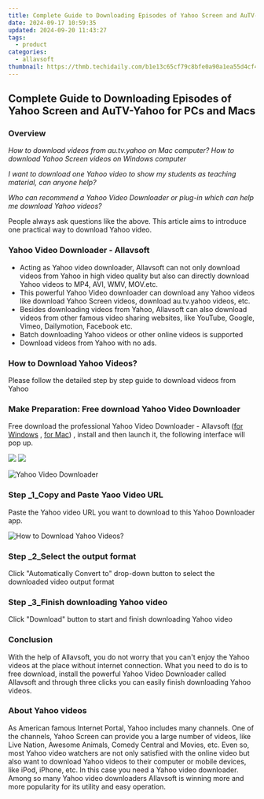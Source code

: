 ```yaml
---
title: Complete Guide to Downloading Episodes of Yahoo Screen and AuTV-Yahoo for PCs and Macs
date: 2024-09-17 10:59:35
updated: 2024-09-20 11:43:27
tags:
  - product
categories:
  - allavsoft
thumbnail: https://thmb.techidaily.com/b1e13c65cf79c8bfe0a90a1ea55d4cf4b25b6f465fd497be9c6686a8f2877ff5.jpg
---
```


## Complete Guide to Downloading Episodes of Yahoo Screen and AuTV-Yahoo for PCs and Macs

### Overview

_How to download videos from au.tv.yahoo on Mac computer? How to download Yahoo Screen videos on Windows computer_

_I want to download one Yahoo video to show my students as teaching material, can anyone help?_

_Who can recommend a Yahoo Video Downloader or plug-in which can help me download Yahoo videos?_

People always ask questions like the above. This article aims to introduce one practical way to download Yahoo video.

### Yahoo Video Downloader - Allavsoft

* Acting as Yahoo video downloader, Allavsoft can not only download videos from Yahoo in high video quality but also can directly download Yahoo videos to MP4, AVI, WMV, MOV.etc.
* This powerful Yahoo Video downloader can download any Yahoo videos like download Yahoo Screen videos, download au.tv.yahoo videos, etc.
* Besides downloading videos from Yahoo, Allavsoft can also download videos from other famous video sharing websites, like YouTube, Google, Vimeo, Dailymotion, Facebook etc.
* Batch downloading Yahoo videos or other online videos is supported
* Download videos from Yahoo with no ads.

### How to Download Yahoo Videos?

Please follow the detailed step by step guide to download videos from Yahoo

### Make Preparation: Free download Yahoo Video Downloader

Free download the professional Yahoo Video Downloader - Allavsoft ([for Windows](https://tools.techidaily.com/allavsoft/products/) , [for Mac](https://tools.techidaily.com/allavsoft/products/)) , install and then launch it, the following interface will pop up.

[![](https://www.allavsoft.com/how-to/../images/how-to/free-download-win.jpg)](https://tools.techidaily.com/allavsoft/products/) [![](https://www.allavsoft.com/how-to/../images/how-to/free-download-mac.jpg)](https://tools.techidaily.com/allavsoft/products/)

![Yahoo Video Downloader](https://www.allavsoft.com/how-to/../images/allavsoft/screen-shot-600.jpg)

### Step _1_Copy and Paste Yaoo Video URL

Paste the Yahoo video URL you want to download to this Yahoo Downloader app.

![How to Download Yahoo Videos?](https://www.allavsoft.com/how-to/../images/how-to/yahoo-video-downloader/download-yahoo-videos.jpg)

### Step _2_Select the output format

Click "Automatically Convert to" drop-down button to select the downloaded video output format

### Step _3_Finish downloading Yahoo video

Click "Download" button to start and finish downloading Yahoo video

### Conclusion

With the help of Allavsoft, you do not worry that you can't enjoy the Yahoo videos at the place without internet connection. What you need to do is to free download, install the powerful Yahoo Video Downloader called Allavsoft and through three clicks you can easily finish downloading Yahoo videos.

### About Yahoo videos

As American famous Internet Portal, Yahoo includes many channels. One of the channels, Yahoo Screen can provide you a large number of videos, like Live Nation, Awesome Animals, Comedy Central and Movies, etc. Even so, most Yahoo video watchers are not only satisfied with the online video but also want to download Yahoo videos to their computer or mobile devices, like iPod, iPhone, etc. In this case you need a Yahoo video downloader. Among so many Yahoo video downloaders Allavsoft is winning more and more popularity for its utility and easy operation.

<ins class="adsbygoogle"
     style="display:block"
     data-ad-format="autorelaxed"
     data-ad-client="ca-pub-7571918770474297"
     data-ad-slot="1223367746"></ins>



<ins class="adsbygoogle"
     style="display:block"
     data-ad-client="ca-pub-7571918770474297"
     data-ad-slot="8358498916"
     data-ad-format="auto"
     data-full-width-responsive="true"></ins>

